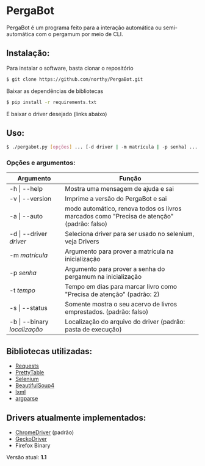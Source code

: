# PergaBot
PergaBot é um programa feito para a interação automática ou semi-automática com o pergamum por meio de CLI.

## Instalação: 
Para instalar o software, basta clonar o repositório
```sh
$ git clone https://github.com/northy/PergaBot.git
```
Baixar as dependências de bibliotecas
```sh
$ pip install -r requirements.txt
```
E baixar o driver desejado (links abaixo)

## Uso:
```sh
$ ./pergabot.py [opções] ... [-d driver | -m matrícula | -p senha] ...
```
### Opções e argumentos:
| Argumento | Função |
| ------ | ------ |
| -h  \| --help | Mostra uma mensagem de ajuda e sai |
| -v  \| --version | Imprime a versão do PergaBot e sai |
| -a  \| --auto | modo automático, renova todos os livros marcados como "Precisa de atenção" (padrão: falso) |
| -d  \| --driver _driver_ | Seleciona driver para ser usado no selenium, veja Drivers |
| -m  _matrícula_ | Argumento para prover a matrícula na inicialização |
| -p _senha_ | Argumento para prover a senha do pergamum na inicialização |
| -t _tempo_ | Tempo em dias para marcar livro como  "Precisa de atenção" (padrão: 2) |
| -s  \| --status | Somente mostra o seu acervo de livros emprestados. (padrão: falso) |
| -b  \| --binary  _localização_ | Localização do arquivo do driver (padrão: pasta de execução) |

## Bibliotecas utilizadas:
* [Requests]
* [PrettyTable]
* [Selenium]
* [BeautifulSoup4]
* [lxml]
* [argparse]

## Drivers atualmente implementados:
* [ChromeDriver] (padrão)
* [GeckoDriver]
* Firefox Binary

Versão atual: **1.1**

[Requests]: <http://docs.python-requests.org/en/master/>
[PrettyTable]: <https://pypi.org/project/PrettyTable/>
[Selenium]: <https://selenium-python.readthedocs.io/>
[BeautifulSoup4]: <https://pypi.org/project/beautifulsoup4/>
[lxml]: <https://pypi.org/project/lxml/>
[argparse]: <https://docs.python.org/3/library/argparse.html>
[GeckoDriver]: <https://github.com/mozilla/geckodriver/>
[ChromeDriver]: <https://sites.google.com/a/chromium.org/chromedriver/>